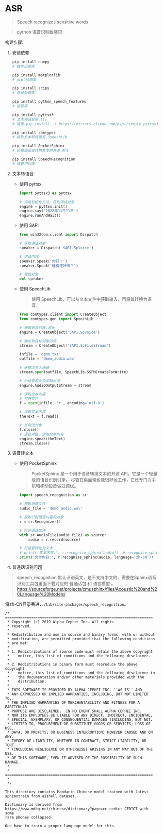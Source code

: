 # ASR

> Speech recognizes sensitive words

> python 语音识别敏感词

构建步骤:
1. 安装依赖
   ```bash
   pip install numpy
   # 数学运算库

   pip install matplotlib
   # plot绘图库

   pip install scipy
   # 音频处理库

   pip install python_speech_features
   # 语音库

   pip install pyttsx3
   # 文本转语音库,tts
   # 镜像:pip install -i https://mirrors.aliyun.com/pypi/simple pyttsx3

   pip install comtypes
   # 读取文本转成语音.SpeechLib

   pip install PocketSphinx
   # 轻量级语音转换文本的开源 API

   pip install SpeechRecognition
   # 语音识别库
   ```
2. 文本转语音:
    - 使用 pyttsx
        ```py
        import pyttsx3 as pyttsx

        # 调用初始化方法，获取讲话对象
        engine = pyttsx.init()
        engine.say('2022年11月11日')
        engine.runAndWait()
        ```
    - 使用 SAPI
        ```py
        from win32com.client import Dispatch

        # 获取讲话对象
        speaker = Dispatch('SAPI.SpVoice')

        # 讲话内容
        speaker.Speak('你好！')
        speaker.Speak('睡得还好吗？')

        # 释放对象
        del speaker
        ```
    - 使用 SpeechLib
        
        > 使用 SpeechLib，可以从文本文件中获取输入，再将其转换为语音。
        ```py
        from comtypes.client import CreateObject
        from comtypes.gen import SpeechLib

        # 获取语音对象,源头
        engine = CreateObject('SAPI.SpVoice')

        # 输出到目标对象的流
        stream = CreateObject('SAPI.SpFileStream')

        infile = 'demo.txt'
        outfile = 'demo_audio.wav'

        # 获取流写入通道
        stream.open(outfile, SpeechLib.SSFMCreateForWrite)

        # 给语音源头添加输出流
        engine.AudioOutputStream = stream

        # 读取文本内容
        # 打开文件
        f = open(infile, 'r', encoding='utf-8')

        # 读取文本内容
        theText = f.read()

        # 关闭流对象
        f.close()
        # 语音对象，读取文本内容
        engine.speak(theText)
        stream.close()
        ```
3. 语音转文本
   - 使用 PocketSphinx

        > PocketSphinx 是一个用于语音转换文本的开源 API。它是一个轻量级的语音识别引擎， 尽管在桌面端也能很好地工作，它还专门为手机和移动设备做过调优。
        ```py
        import speech_recognition as sr

        # 获取语音文件
        audio_file = 'demo_audio.wav'

        # 获取识别语音内容的对象
        r = sr.Recognizer()

        # 打开语音文件
        with sr.AudioFile(audio_file) as source:
            audio = r.record(source)

        # 将语音转化为文本
        # print('文本内容:', r.recognize_sphinx(audio))  # recognize_sphinx() 参数中language='en-US' 默认是英语
        print('文本内容:', r.recognize_sphinx(audio, language='zh-CN'))
        ```
4. 普通话识别问题

> speech_recognition 默认识别英文，是不支持中文的，需要在Sphinx语音识别工具包里面下载对应的 普通话包 和 语言模型 。<https://sourceforge.net/projects/cmusphinx/files/Acoustic%20and%20Language%20Models/>

将zh-CN目录丢进`../Lib/site-packages/speech_recognition`。

```
/* ====================================================================
 * Copyright (c) 2019 Alpha Cephei Inc. All rights
 * reserved.
 *
 * Redistribution and use in source and binary forms, with or without
 * modification, are permitted provided that the following conditions
 * are met:
 *
 * 1. Redistributions of source code must retain the above copyright
 *    notice, this list of conditions and the following disclaimer.
 *
 * 2. Redistributions in binary form must reproduce the above copyright
 *    notice, this list of conditions and the following disclaimer in
 *    the documentation and/or other materials provided with the
 *    distribution.
 *
 * THIS SOFTWARE IS PROVIDED BY ALPHA CEPHEI INC. ``AS IS'' AND.
 * ANY EXPRESSED OR IMPLIED WARRANTIES, INCLUDING, BUT NOT LIMITED TO,.
 * THE IMPLIED WARRANTIES OF MERCHANTABILITY AND FITNESS FOR A PARTICULAR
 * PURPOSE ARE DISCLAIMED.  IN NO EVENT SHALL ALPHA CEPHEI INC.
 * NOR ITS EMPLOYEES BE LIABLE FOR ANY DIRECT, INDIRECT, INCIDENTAL,
 * SPECIAL, EXEMPLARY, OR CONSEQUENTIAL DAMAGES (INCLUDING, BUT NOT.
 * LIMITED TO, PROCUREMENT OF SUBSTITUTE GOODS OR SERVICES; LOSS OF USE,.
 * DATA, OR PROFITS; OR BUSINESS INTERRUPTION) HOWEVER CAUSED AND ON ANY.
 * THEORY OF LIABILITY, WHETHER IN CONTRACT, STRICT LIABILITY, OR TORT.
 * (INCLUDING NEGLIGENCE OR OTHERWISE) ARISING IN ANY WAY OUT OF THE USE.
 * OF THIS SOFTWARE, EVEN IF ADVISED OF THE POSSIBILITY OF SUCH DAMAGE.
 *
 * ====================================================================
 *
 */

This directory contains Mandarin Chinese model trained with latest
sphinxtrain from aishell dataset.

Dictionary is derived from
https://www.mdbg.net/chinese/dictionary?page=cc-cedict CEDICT with some
rare phones collapsed

One have to train a proper language model for this.
```

